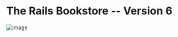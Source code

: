 # The Rails Bookstore -- Version 6

![image](https://github.com/jcachia/depot-rails-6/assets/2212829/8497d86c-c508-4a63-8a90-3b29f045ce18)


